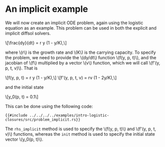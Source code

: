 # An implicit example

We will now create an implicit ODE problem, again using the logistic equation as an example. This problem can be used in both the explicit and implicit diffsol solvers.

\\[\frac{dy}{dt} = r y (1 - y/K),\\] 

where \\(r\\) is the growth rate and \\(K\\) is the carrying capacity. 
To specify the problem, we need to provide the \\(dy/dt\\) function \\(f(y, p, t)\\), 
and the jacobian of \\(f\\) multiplied by a vector \\(v\\) function, which we will call \\(f'(y, p, t, v)\\). That is

\\[f(y, p, t) = r y (1 - y/K),\\]
\\[f'(y, p, t, v) = rv (1 - 2y/K),\\]

and the initial state 

\\[y_0(p, t) = 0.1\\]

This can be done using the following code:

```rust,ignore
{{#include ../../../../examples/intro-logistic-closures/src/problem_implicit.rs}}
```

The `rhs_implicit` method is used to specify the \\(f(y, p, t)\\) and \\(f'(y, p, t, v)\\) functions, whereas the `init` method is used to specify the initial state vector \\(y_0(p, t)\\).
